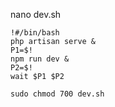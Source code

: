 nano dev.sh
```
!#/bin/bash
php artisan serve &
P1=$!
npm run dev &
P2=$!
wait $P1 $P2
```
```
sudo chmod 700 dev.sh
```